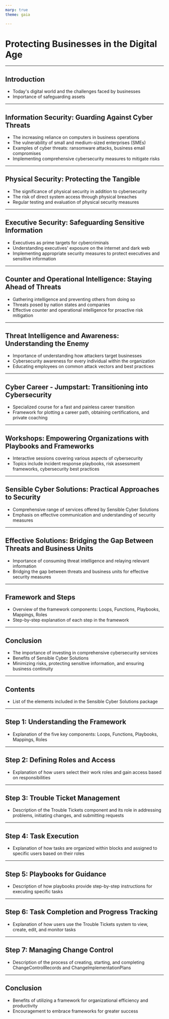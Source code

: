 ```yaml
---
marp: true
theme: gaia

---
```

# Protecting Businesses in the Digital Age
---
## Introduction
- Today's digital world and the challenges faced by businesses
- Importance of safeguarding assets
---
## Information Security: Guarding Against Cyber Threats
- The increasing reliance on computers in business operations
- The vulnerability of small and medium-sized enterprises (SMEs)
- Examples of cyber threats: ransomware attacks, business email compromises
- Implementing comprehensive cybersecurity measures to mitigate risks
---
## Physical Security: Protecting the Tangible
- The significance of physical security in addition to cybersecurity
- The risk of direct system access through physical breaches
- Regular testing and evaluation of physical security measures
---
## Executive Security: Safeguarding Sensitive Information
- Executives as prime targets for cybercriminals
- Understanding executives' exposure on the internet and dark web
- Implementing appropriate security measures to protect executives and sensitive information
---
## Counter and Operational Intelligence: Staying Ahead of Threats
- Gathering intelligence and preventing others from doing so
- Threats posed by nation states and companies
- Effective counter and operational intelligence for proactive risk mitigation
---
## Threat Intelligence and Awareness: Understanding the Enemy
- Importance of understanding how attackers target businesses
- Cybersecurity awareness for every individual within the organization
- Educating employees on common attack vectors and best practices
---
## Cyber Career - Jumpstart: Transitioning into Cybersecurity
- Specialized course for a fast and painless career transition
- Framework for plotting a career path, obtaining certifications, and private coaching
---
## Workshops: Empowering Organizations with Playbooks and Frameworks
- Interactive sessions covering various aspects of cybersecurity
- Topics include incident response playbooks, risk assessment frameworks, cybersecurity best practices
---
## Sensible Cyber Solutions: Practical Approaches to Security
- Comprehensive range of services offered by Sensible Cyber Solutions
- Emphasis on effective communication and understanding of security measures
---
## Effective Solutions: Bridging the Gap Between Threats and Business Units
- Importance of consuming threat intelligence and relaying relevant information
- Bridging the gap between threats and business units for effective security measures
---
## Framework and Steps
- Overview of the framework components: Loops, Functions, Playbooks, Mappings, Roles
- Step-by-step explanation of each step in the framework
---
## Conclusion
- The importance of investing in comprehensive cybersecurity services
- Benefits of Sensible Cyber Solutions
- Minimizing risks, protecting sensitive information, and ensuring business continuity
---
## Contents
- List of the elements included in the Sensible Cyber Solutions package
---
## Step 1: Understanding the Framework
- Explanation of the five key components: Loops, Functions, Playbooks, Mappings, Roles
---
## Step 2: Defining Roles and Access
- Explanation of how users select their work roles and gain access based on responsibilities
---
## Step 3: Trouble Ticket Management
- Description of the Trouble Tickets component and its role in addressing problems, initiating changes, and submitting requests
---
## Step 4: Task Execution
- Explanation of how tasks are organized within blocks and assigned to specific users based on their roles
---
## Step 5: Playbooks for Guidance
- Description of how playbooks provide step-by-step instructions for executing specific tasks
---
## Step 6: Task Completion and Progress Tracking
- Explanation of how users use the Trouble Tickets system to view, create, edit, and monitor tasks
---
## Step 7: Managing Change Control
- Description of the process of creating, starting, and completing ChangeControlRecords and ChangeImplementationPlans
---
## Conclusion
- Benefits of utilizing a framework for organizational efficiency and productivity
- Encouragement to embrace frameworks for greater success

